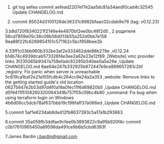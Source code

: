1. git log aefea
commit aefead2207ef7e2aa5dc81a34aedf0cad4c32545
      Update CHANGELOG.md

2. commit 85024d3100126de36331c6982bfaac02cdab9e76 (tag: v0.12.23)

3.b8d720f8340221f2146e4e4870bf2ee0bc48f2d5 , 2 родителя
56cd7859e05c36c06b56d013b55a252d0bb7e158
9ea88f22fc6269854151c571162c5bcf958bee2b

4.33ff1c03bb960b332be3af2e333462dde88b279e ,v0.12.24
b14b74c4939dcab573326f4e3ee2a62e23e12f89 ,[Website] vmc provider links
3f235065b9347a758efadc92295b540ee0a5e26e ,Update CHANGELOG.md
6ae64e247b332925b872447e9ce869657281c2bf ,registry: Fix panic when server is unreachable
5c619ca1baf2e21a155fcdb4c264cc9e24a2a353 ,website: Remove links to the getting started guide's old location
06275647e2b53d97d4f0a19a0fec11f6d69820b5 ,Update CHANGELOG.md
d5f9411f5108260320064349b757f55c09bc4b80 ,command: Fix bug when using terraform login on Windows
4b6d06cc5dcb78af637bbb19c198faff37a066ed ,Update CHANGELOG.md

5.commit 5af1e6234ab6da412fb8637393c5a17a1b293663

6.commit 35a058fb3ddfae9cfee0b3893822c9a95b920f4c
commit c0b17610965450a89598da491ce9b6b5cbd6393f

7.James Bardin <j.bardin@gmail.com>
